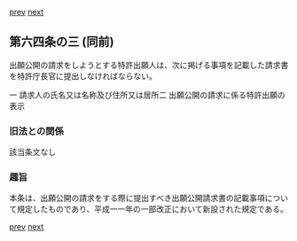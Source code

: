 [prev](/specific/markdowns/特許法/080_Mp-Ch_3_2-At_64_2.md)
[next](/specific/markdowns/特許法/082_Mp-Ch_3_2-At_65.md)
## 第六四条の三 (同前)
出願公開の請求をしようとする特許出願人は、次に掲げる事項を記載した請求書を特許庁長官に提出しなければならない。

一 請求人の氏名又は名称及び住所又は居所二 出願公開の請求に係る特許出願の表示


### 旧法との関係
該当条文なし

### 趣旨
本条は、出願公開の請求をする際に提出すべき出願公開請求書の記載事項について規定したものであり、平成一一年の一部改正において新設された規定である。


[prev](/specific/markdowns/特許法/080_Mp-Ch_3_2-At_64_2.md)
[next](/specific/markdowns/特許法/082_Mp-Ch_3_2-At_65.md)